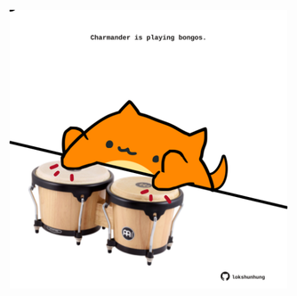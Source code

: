 <!-- built at 22/01/2024, 17:00:50 UTC -->
<p align="center">
  <img width="500" height="500" src="./ReadmeImage.svg">
</p>
